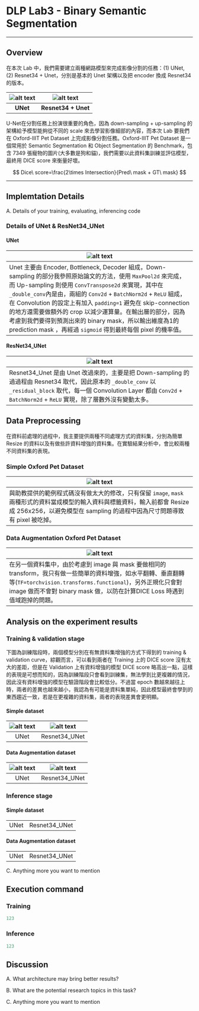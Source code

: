 # DLP Lab3 - Binary Semantic Segmentation

---

## Overview

在本次 Lab 中，我們需要建立兩種網路模型來完成影像分割的任務：(1) UNet, (2) Resnet34 + Unet，分別是基本的 Unet 架構以及把 encoder 換成 Resnet34 的版本。

|![alt text](./att/unet.png)|![alt text](./att/resnet34_unet.png)|
|:---:|:---:|
| **UNet**  | **Resnet34 + Unet** |

U-Net在分割任務上扮演很重要的角色，因為 down-sampling + up-sampling 的架構給予模型能夠從不同的 scale 來去學習影像細部的內容，而本次 Lab 要我們在 Oxford-IIIT Pet Dataset 上完成影像分割任務。Oxford-IIIT Pet Dataset 是一個常用於 Semantic Segmentation 和 Object Segmentation 的 Benchmark，包含 7349 張寵物的圖片(大多數是狗和貓)，我們需要以此資料集訓練並評估模型，最終用 DICE score 來衡量好壞。

$$ Dice\ score=\frac{2\times Intersection}{Pred\ mask + GT\ mask} $$

---

## Implemtation Details

A. Details of your training, evaluating, inferencing code

### Details of UNet & ResNet34_UNet

#### UNet

|![alt text](./att/unet_code.png)|
|------------------|
| Unet 主要由 Encoder, Bottleneck, Decoder 組成，Down-sampling 的部分我參照原始論文的方法，使用 `MaxPool2d` 來完成，而 Up-sampling 則使用 `ConvTranspose2d` 來實現，其中在 `_double_conv`內是由，兩組的 `Conv2d` + `BatchNorm2d` + `ReLU` 組成，在 Convolution 的設定上有加入 `padding=1` 避免在 skip-connection 的地方還需要做額外的 crop 以減少運算量。在輸出層的部分，因為考慮到我們要得到預測出來的 binary mask，所以輸出維度為1的 prediction mask ，再經過 `sigmoid` 得到最終每個 pixel 的機率值。 |

#### ResNet34_UNet

|![alt text](./att/resnet34_unet_code.png)|
|------------------|
| Resnet34_Unet 是由 Unet 改過來的，主要是把 Down-sampling 的過過程由 Resnet34 取代，因此原本的 `_double_conv` 以 `_residual_block` 取代，每一個 Convolution Layer 都由 `Conv2d` + `BatchNorm2d` + `ReLU` 實現，除了層數外沒有變動太多。 |

<!-- C. Anything more you want to mention -->

## Data Preprocessing

在資料前處理的過程中，我主要提供兩種不同處理方式的資料集，分別為簡單 Resize 的資料以及有做些許資料增強的資料集。在實驗結果分析中，會比較兩種不同資料集的表現。

### Simple Oxford Pet Dataset

|![alt text](./att/simpleDataset.png)|
|----------------------|
| 與助教提供的範例程式碼沒有做太大的修改，只有保留 `image`, `mask` 兩種形式的資料當成模型的輸入資料與標籤資料，輸入前都會 Resize 成 256x256，以避免模型在 sampling 的過程中因為尺寸問題導致有 pixel 被吃掉。|

### Data Augmentation Oxford Pet Dataset

|![alt text](./att/DAdataset.png)|
|----------------------|
| 在另一個資料集中，由於考慮到 image 與 mask 要做相同的 transform，我只有做一些簡單的資料增強，如水平翻轉、垂直翻轉等(`TF=torchvision.transforms.functional`)，另外正規化只會對 image 做而不會對 binary mask 做，以防在計算DICE Loss 時遇到值域跑掉的問題。|

## Analysis on the experiment results

### Training & validation stage

下圖為訓練階段時，兩個模型分別在有無資料集增強的方式下得到的 training & validation curve，綜觀而言，可以看到兩者在 Training 上的 DICE score 沒有太大的差距，但是在 Validation 上有資料增強的模型 DICE score 略高出一點，這樣的表現是可想而知的，因為訓練階段只會看到訓練集，無法學到比更複雜的情況，因此沒有資料增強的模型在驗證階段會比較低分。不過當 epoch 數越來越往上時，兩者的差異也越來越小，我認為有可能是資料集單純，因此模型最終會學到的東西趨近一致，若是在更複雜的資料集，兩者的表現差異會更明顯。

#### Simple dataset

|![alt text](./saved_models/unet_epoch100_acc.png)|![alt text](./saved_models/resnet34_unet_epoch100_acc.png)|
|:---: |     :---:     |
| UNet | Resnet34_UNet |

#### Data Augmentation dataset

|![alt text](./saved_models/unet_epoch100_acc_da.png)|![alt text](./saved_models/resnet34_unet_epoch100_acc_da.png)|
|:---: |     :---:     |
| UNet | Resnet34_UNet |

### Inference stage

#### Simple dataset

|||
|:---: |     :---:     |
| UNet | Resnet34_UNet |

#### Data Augmentation dataset

|||
|:---: |     :---:     |
| UNet | Resnet34_UNet |

C. Anything more you want to mention

## Execution command

### Training

```py
123

```

### Inference

```py
123

```

## Discussion

A. What architecture may bring better results?

B. What are the potential research topics in this task?

C. Anything more you want to mention
